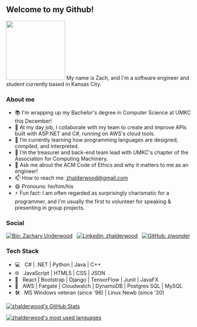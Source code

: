 ## Welcome to my Github!
<img src="https://media.giphy.com/media/toLcOwSg1ZiXFRcw66/giphy.gif" width="160px">
My name is Zach, and I'm a software engineer and student currently based in Kansas City. 

### About me

- 📚 I'm wrapping up my Bachelor's degree in Computer Science at UMKC this December!
- 🔭 At my day job, I collaborate with my team to create and improve APIs built with ASP.NET and C#, running on AWS's cloud tools.
- 🌱 I’m currently learning how programming languages are designed, compiled, and interpreted.
- 👯 I’m the treasurer and back-end team lead with UMKC's chapter of the Association for Computing Machinery.
- 💬 Ask me about the ACM Code of Ethics and why it matters to me as an engineer!
- 📫 How to reach me: zhalderwood@gmail.com
- 😄 Pronouns: he/him/his
- ⚡ Fun fact: I am often regarded as surprisingly charismatic for a programmer, and I'm usually the first to volunteer for speaking & presenting in group projects.

### Social
[![Bio: Zachary Underwood](https://img.shields.io/static/v1?&style=for-the-badge&logo=firefox-browser&logoColor=white&label=umkc.edu&message=Biography&color=brightgreen)](http://z.web.umkc.edu/zjuvz6/) &nbsp;
[![Linkedin: zhalderwood](https://img.shields.io/badge/-zhalderwood-blue?style=for-the-badge&logo=Linkedin&logoColor=white&link=https://www.linkedin.com/in/zhalderwood/)](https://www.linkedin.com/in/zhalderwood/) &nbsp;
[![GitHub: zjwonder](https://img.shields.io/github/followers/zjwonder?label=follow&style=for-the-badge)](https://github.com/zjwonder)

### Tech Stack
- 💻  &nbsp; C# | .NET | Python | Java | C++
- 🌐  &nbsp; JavaScript | HTML5 | CSS | JSON
- 🧰  &nbsp; React | Bootstrap | Django | TensorFlow | Junit | JavaFX
- 💾  &nbsp; AWS | Fargate | Cloudwatch | DynamoDB | Postgres SQL | MySQL
- 🛠️  &nbsp; MS Windows veteran (since '98) | Linux Newb (since '20)

[![zhalderwood's GitHub Stats](https://github-readme-stats.vercel.app/api?username=zjwonder&show_icons=true&theme=calm)](https://github.com/zjwonder)

[![zhalderwood's most used languages](https://github-readme-stats.vercel.app/api/top-langs/?username=zjwonder&theme=calm)](https://github.com/zjwonder)
